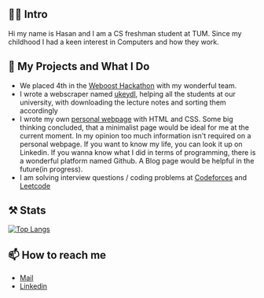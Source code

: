 ## 🙌🏻 Intro
Hi my name is Hasan and I am a CS freshman student at TUM. Since my childhood I had a keen interest in Computers and how they work. 

## 🔭 My Projects and What I Do
- We placed 4th in the [Weboost Hackathon](https://github.com/hruzgar/weboost2022) with my wonderful team.
- I wrote a webscraper named [ukeydl](https://github.com/hruzgar/ukey-downloader), helping all the students at our university, with downloading the lecture notes and sorting them accordingly
- I wrote my own [personal webpage](http://ruzgar.eu/) with HTML and CSS. Some big thinking concluded, that a minimalist page would be ideal for me at the current moment. In my opinion too much information isn't required on a personal webpage. If you want to know my life, you can look it up on Linkedin. If you wanna know what I did in terms of programming, there is a wonderful platform named Github. A Blog page would be helpful in the future(in progress).
- I am solving interview questions / coding problems at [Codeforces](https://codeforces.com/) and [Leetcode](https://leetcode.com/)

## ⚒️ Stats
[![Top Langs](https://github-readme-stats.vercel.app/api/top-langs/?username=hruzgar&layout=compact)](https://github.com/hruzgar/github-readme-stats)

## 📫 How to reach me
- [Mail](mailto:hasanruzweb@gmail.com)
- [Linkedin](https://www.linkedin.com/in/hruzgar/)


<!--
**hruzgar/hruzgar** is a ✨ _special_ ✨ repository because its `README.md` (this file) appears on your GitHub profile.

Here are some ideas to get you started:

- 🔭 I’m currently working on ...
- 🌱 I’m currently learning ...
- 👯 I’m looking to collaborate on ...
- 🤔 I’m looking for help with ...
- 💬 Ask me about ...
- 📫 How to reach me: ...
- 😄 Pronouns: ...
- ⚡ Fun fact: ...
-->
